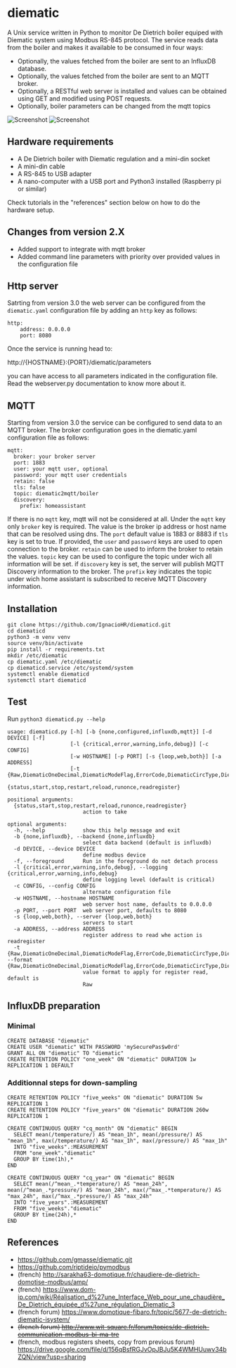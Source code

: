 # diematic

A Unix service written in Python to monitor De Dietrich boiler equiped with Diematic system using Modbus RS-845 protocol.
The service reads data from the boiler and makes it available to be consumed in four ways:

- Optionally, the values fetched from the boiler are sent to an InfluxDB database.
- Optionally, the values fetched from the boiler are sent to an MQTT broker.
- Optionally, a RESTful web server is installed and values can be obtained using GET and modified using POST requests.
- Optionally, boiler parameters can be changed from the mqtt topics

![Screenshot](images/web-requests.png?raw=true)
![Screenshot](images/chronograf_screenshot.png?raw=true)

## Hardware requirements

 * A De Dietrich boiler with Diematic regulation and a mini-din socket
 * A mini-din cable 
 * A RS-845 to USB adapter
 * A nano-computer with a USB port and Python3 installed (Raspberry pi or similar)

Check tutorials in the "references" section below on how to do the hardware setup.

## Changes from version 2.X

 * Added support to integrate with mqtt broker
 * Added command line parameters with priority over provided values in the configuration file

## Http server

Satrting from version 3.0 the web server can be configured from the `diematic.yaml` configuration file by adding an `http` key as follows:

```
http:
    address: 0.0.0.0
    port: 8080
```

Once the service is running head to:

http://{HOSTNAME}:{PORT}/diematic/parameters

you can have access to all parameters indicated in the configuration file. Read the webserver.py documentation to know more about it.

## MQTT

Starting from version 3.0 the service can be configured to send data to an MQTT broker. The broker configuration goes in the diematic.yaml configuration file as follows:

```
mqtt:
  broker: your broker server
  port: 1883
  user: your mqtt user, optional
  password: your mqtt user credentials
  retain: false
  tls: false
  topic: diematic2mqtt/boiler
  discovery:
    prefix: homeassistant
```

If there is no `mqtt` key, mqtt will not be considered at all. Under the `mqtt` key only `broker` key is required. The value is the broker ip address or host name that can be resolved using dns. The `port` default value is 1883 or 8883 if `tls` key is set to true. If provided, the `user` and `password` keys are used to open connection to the broker. `retain` can be used to inform the broker to retain the values. `topic` key can be used to configure the topic under wich all information will be set. if `discovery` key is set, the server will publish MQTT Discovery information to the broker. The `prefix` key indicates the topic under wich home assistant is subscribed to receive MQTT Discovery information.

## Installation
```
git clone https://github.com/IgnacioHR/diematicd.git
cd diematicd
python3 -m venv venv
source venv/bin/activate
pip install -r requirements.txt
mkdir /etc/diematic
cp diematic.yaml /etc/diematic
cp diematicd.service /etc/systemd/system
systemctl enable diematicd
systemctl start diematicd
```

## Test
Run `python3 diematicd.py --help`
```
usage: diematicd.py [-h] [-b {none,configured,influxdb,mqtt}] [-d DEVICE] [-f]
                    [-l {critical,error,warning,info,debug}] [-c CONFIG]
                    [-w HOSTNAME] [-p PORT] [-s {loop,web,both}] [-a ADDRESS]
                    [-t {Raw,DiematicOneDecimal,DiematicModeFlag,ErrorCode,DiematicCircType,DiematicProgram,bit0,bit1,bit2,bit3,bit4,bit5,bit6,bit7,bit8,bit9,bitA,bitB,bitC,bitD,bitE,bitF}]
                    {status,start,stop,restart,reload,runonce,readregister}

positional arguments:
  {status,start,stop,restart,reload,runonce,readregister}
                        action to take

optional arguments:
  -h, --help            show this help message and exit
  -b {none,influxdb}, --backend {none,influxdb}
                        select data backend (default is influxdb)
  -d DEVICE, --device DEVICE
                        define modbus device
  -f, --foreground      Run in the foreground do not detach process
  -l {critical,error,warning,info,debug}, --logging {critical,error,warning,info,debug}
                        define logging level (default is critical)
  -c CONFIG, --config CONFIG
                        alternate configuration file
  -w HOSTNAME, --hostname HOSTNAME
                        web server host name, defaults to 0.0.0.0
  -p PORT, --port PORT  web server port, defaults to 8080
  -s {loop,web,both}, --server {loop,web,both}
                        servers to start
  -a ADDRESS, --address ADDRESS
                        register address to read whe action is readregister
  -t {Raw,DiematicOneDecimal,DiematicModeFlag,ErrorCode,DiematicCircType,DiematicProgram,bit0,bit1,bit2,bit3,bit4,bit5,bit6,bit7,bit8,bit9,bitA,bitB,bitC,bitD,bitE,bitF}, --format {Raw,DiematicOneDecimal,DiematicModeFlag,ErrorCode,DiematicCircType,DiematicProgram,bit0,bit1,bit2,bit3,bit4,bit5,bit6,bit7,bit8,bit9,bitA,bitB,bitC,bitD,bitE,bitF}
                        value format to apply for register read, default is
                        Raw

```

## InfluxDB preparation
### Minimal
```
CREATE DATABASE "diematic"
CREATE USER "diematic" WITH PASSWORD 'mySecurePas$w0rd'
GRANT ALL ON "diematic" TO "diematic"
CREATE RETENTION POLICY "one_week" ON "diematic" DURATION 1w REPLICATION 1 DEFAULT
```

### Additionnal steps for down-sampling
```
CREATE RETENTION POLICY "five_weeks" ON "diematic" DURATION 5w REPLICATION 1
CREATE RETENTION POLICY "five_years" ON "diematic" DURATION 260w REPLICATION 1

CREATE CONTINUOUS QUERY "cq_month" ON "diematic" BEGIN
  SELECT mean(/temperature/) AS "mean_1h", mean(/pressure/) AS "mean_1h", max(/temperature/) AS "max_1h", max(/pressure/) AS "max_1h"
  INTO "five_weeks".:MEASUREMENT
  FROM "one_week"."diematic"
  GROUP BY time(1h),*
END

CREATE CONTINUOUS QUERY "cq_year" ON "diematic" BEGIN
  SELECT mean(/^mean_.*temperature/) AS "mean_24h", mean(/^mean_.*pressure/) AS "mean_24h", max(/^max_.*temperature/) AS "max_24h", max(/^max_.*pressure/) AS "max_24h"
  INTO "five_years".:MEASUREMENT
  FROM "five_weeks"."diematic"
  GROUP BY time(24h),*
END
```


## References
- https://github.com/gmasse/diematic.git
- https://github.com/riptideio/pymodbus
- (french) http://sarakha63-domotique.fr/chaudiere-de-dietrich-domotise-modbus/amp/
- (french) https://www.dom-ip.com/wiki/Réalisation_d%27une_Interface_Web_pour_une_chaudière_De_Dietrich_équipée_d%27une_régulation_Diematic_3
- (french forum) https://www.domotique-fibaro.fr/topic/5677-de-dietrich-diematic-isystem/
- ~~(french forum) http://www.wit-square.fr/forum/topics/de-dietrich-communication-modbus-bi-ma-tre~~
- (french, modbus registers sheets, copy from previous forum) https://drive.google.com/file/d/156qBsfRGJvOpJBJu5K4WMHUuwv34bZQN/view?usp=sharing
